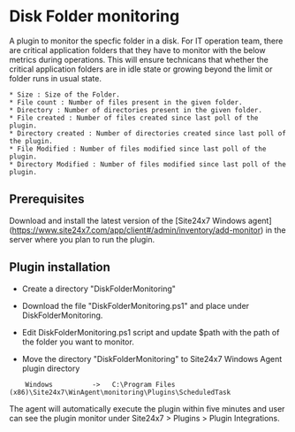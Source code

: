 # Disk Folder monitoring #

A plugin to monitor the specfic folder in a disk. For IT operation team, there are critical application folders that they have to 
monitor with the below metrics during operations. This will ensure technicans that whether the critical application folders are in 
idle state or growing beyond the limit or folder runs in usual state. 

    * Size : Size of the Folder.
    * File count : Number of files present in the given folder. 
    * Directory : Number of directories present in the given folder.
    * File created : Number of files created since last poll of the plugin.
    * Directory created : Number of directories created since last poll of the plugin.
    * File Modified : Number of files modified since last poll of the plugin.
    * Directory Modified : Number of files modified since last poll of the plugin.
    
## **Prerequisites**

Download and install the latest version of the [Site24x7 Windows agent] (https://www.site24x7.com/app/client#/admin/inventory/add-monitor) in the server where you plan to run the plugin.
    
## Plugin installation ##

* Create a directory "DiskFolderMonitoring" 

* Download the file "DiskFolderMonitoring.ps1" and place under DiskFolderMonitoring.

* Edit  DiskFolderMonitoring.ps1 script and update $path with the path of the folder you want to monitor.

* Move the directory "DiskFolderMonitoring" to Site24x7 Windows Agent plugin directory 

```
    Windows          ->   C:\Program Files (x86)\Site24x7\WinAgent\monitoring\Plugins\ScheduledTask
```

The agent will automatically execute the plugin within five minutes and user can see the plugin monitor under Site24x7 > Plugins > Plugin Integrations.



